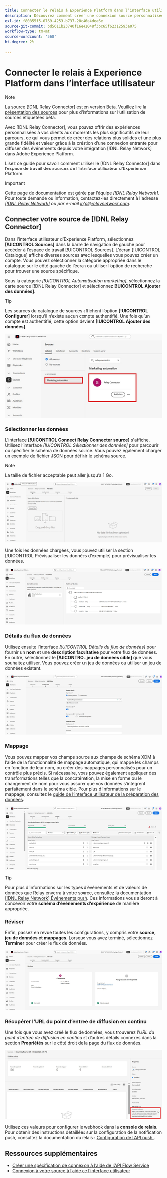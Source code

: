 ```yaml
---
title: Connecter le relais à Experience Platform dans l’interface utilisateur
description: Découvrez comment créer une connexion source personnalisée du connecteur relais à l’aide de l’interface utilisateur de Adobe Experience Platform.
exl-id: f80855f5-0769-4253-b737-28c46e4dea6e
source-git-commit: bd5611b23740f16e41048f3bc65f62312593a075
workflow-type: tm+mt
source-wordcount: '568'
ht-degree: 2%

---
```


# Connecter le relais à Experience Platform dans l’interface utilisateur

>[!NOTE]
>
>La source [!DNL Relay Connector] est en version Beta. Veuillez lire la [présentation des sources](../../../../home.md#terms-and-conditions) pour plus d’informations sur l’utilisation de sources étiquetées bêta.

Avec [!DNL Relay Connector], vous pouvez offrir des expériences personnalisées à vos clients aux moments les plus significatifs de leur parcours, ce qui vous permet de créer des relations plus solides et une plus grande fidélité et valeur grâce à la création d’une connexion entrante pour diffuser des événements depuis votre intégration [!DNL Relay Network] dans Adobe Experience Platform.

Lisez ce guide pour savoir comment utiliser le [!DNL Relay Connector] dans l’espace de travail des sources de l’interface utilisateur d’Experience Platform.

>[!IMPORTANT]
>
>Cette page de documentation est gérée par l’équipe *[!DNL Relay Network]*. Pour toute demande ou information, contactez-les directement à l&#39;adresse *[[!DNL Relay Network]](https://www.relaynetwork.com/) ou par e-mail [info@relaynetwork.com](mailto:info@relaynetwork.com)*.

## Connecter votre source de [!DNL Relay Connector]

Dans l’interface utilisateur d’Experience Platform, sélectionnez **[!UICONTROL Sources]** dans la barre de navigation de gauche pour accéder à l’espace de travail [!UICONTROL Sources]. L’écran [!UICONTROL Catalogue] affiche diverses sources avec lesquelles vous pouvez créer un compte. Vous pouvez sélectionner la catégorie appropriée dans le catalogue sur le côté gauche de l’écran ou utiliser l’option de recherche pour trouver une source spécifique.

Sous la catégorie *[!UICONTROL Automatisation marketing]*, sélectionnez la carte source [!DNL Relay Connector] et sélectionnez **[!UICONTROL Ajouter des données]**.

>[!TIP]
>
>Les sources du catalogue de sources affichent l’option **[!UICONTROL Configurer]** lorsqu’il n’existe aucun compte authentifié. Une fois qu’un compte est authentifié, cette option devient **[!UICONTROL Ajouter des données]**.

![Page de catalogue de l’espace de travail des sources.](../../../../images/tutorials/create/relay-connector/relay-source.jpg)

### Sélectionner les données

L&#39;interface **[!UICONTROL Connect Relay Connector source]** s&#39;affiche. Utilisez l’interface *[!UICONTROL Sélectionner des données]* pour parcourir ou spécifier le schéma de données source. Vous pouvez également charger un exemple de fichier JSON pour définir le schéma source.

>[!NOTE]
>
>La taille de fichier acceptable peut aller jusqu’à 1 Go.

![Interface de sélection des données](../../../../images/tutorials/create/relay-connector/upload-data.jpg)

Une fois les données chargées, vous pouvez utiliser la section [!UICONTROL Prévisualiser les données d’exemple] pour prévisualiser les données.

![Les données chargées.](../../../../images/tutorials/create/relay-connector/uploaded-data.jpg)

### Détails du flux de données

Utilisez ensuite l’interface *[!UICONTROL Détails du flux de données]* pour fournir un **nom** et une **description facultative** pour votre flux de données. En outre, sélectionnez le **[!UICONTROL jeu de données cible]** que vous souhaitez utiliser. Vous pouvez créer un jeu de données ou utiliser un jeu de données existant.

![Interface des détails du flux de données. ](../../../../images/tutorials/create/relay-connector/dataflow.jpg)

### Mappage

Vous pouvez mapper vos champs source aux champs de schéma XDM à l’aide de la fonctionnalité de mappage automatique, qui mappe les champs en fonction de leur nom, ou créer des mappages personnalisés pour un contrôle plus précis. Si nécessaire, vous pouvez également appliquer des transformations telles que la concaténation, la mise en forme ou le changement de nom pour vous assurer que vos données s’intègrent parfaitement dans le schéma cible. Pour plus d’informations sur le mappage, consultez le [guide de l’interface utilisateur de la préparation des données](../../../../../data-prep/ui/mapping.md).

![Interface de mappage dans le workflow des sources.](../../../../images/tutorials/create/relay-connector/mapping.jpg)

>[!TIP]
>
>Pour plus d’informations sur les types d’événements et de valeurs de données que Relay enverra à votre source, consultez la documentation [[!DNL Relay Network] Événements push](https://docs.relaynetwork.com/docs/push-events). Ces informations vous aideront à concevoir votre **schéma d’événements d’expérience** de manière appropriée.

### Réviser

Enfin, passez en revue toutes les configurations, y compris votre **source, jeu de données et mappages**. Lorsque vous avez terminé, sélectionnez **Terminer** pour créer le flux de données.

![Étape de révision du workflow des sources.](../../../../images/tutorials/create/relay-connector/review.jpg)

### Récupérer l’URL du point d’entrée de diffusion en continu

Une fois que vous avez créé le flux de données, vous trouverez l’*URL du point d’entrée de diffusion en continu* et d’autres détails connexes dans la section **Propriétés** sur le côté droit de la page du flux de données.

![Propriétés du flux de données](../../../../images/tutorials/create/relay-connector/streaming-endpoint.jpg)

Utilisez ces valeurs pour configurer le webhook dans la **console de relais**. Pour obtenir des instructions détaillées sur la configuration de la notification push, consultez la documentation du relais : [ Configuration de l’API push ](https://docs.relaynetwork.com/docs/configuring-the-push-api).

## Ressources supplémentaires

* [Créer une spécification de connexion à l’aide de l’API Flow Service](https://experienceleague.adobe.com/en/docs/experience-platform/sources/sdk/streaming-sdk/create)
* [Connexion à votre source à l’aide de l’interface utilisateur](https://experienceleague.adobe.com/en/docs/experience-platform/sources/sdk/streaming-sdk/submit#test-your-source-using-the-ui)
